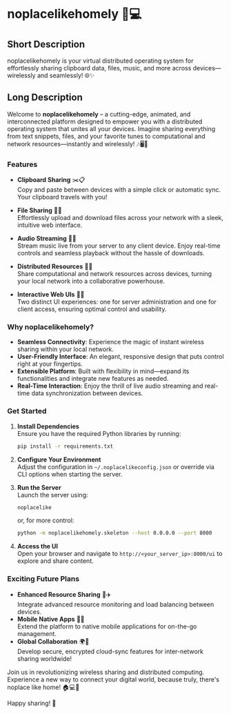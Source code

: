 # noplacelikehomely 🚀💻

## Short Description
noplacelikehomely is your virtual distributed operating system for effortlessly sharing clipboard data, files, music, and more across devices—wirelessly and seamlessly! 🌐✨

## Long Description
Welcome to **noplacelikehomely** – a cutting-edge, animated, and interconnected platform designed to empower you with a distributed operating system that unites all your devices. Imagine sharing everything from text snippets, files, and your favorite tunes to computational and network resources—instantly and wirelessly! 🎶🖥️📁

### Features
- **Clipboard Sharing** ✂️📋  
  Copy and paste between devices with a simple click or automatic sync. Your clipboard travels with you!

- **File Sharing** 📂🚀  
  Effortlessly upload and download files across your network with a sleek, intuitive web interface.

- **Audio Streaming** 🎵📡  
  Stream music live from your server to any client device. Enjoy real-time controls and seamless playback without the hassle of downloads.

- **Distributed Resources** 🤖🌐  
  Share computational and network resources across devices, turning your local network into a collaborative powerhouse.

- **Interactive Web UIs** 🌟💡  
  Two distinct UI experiences: one for server administration and one for client access, ensuring optimal control and usability.

### Why noplacelikehomely?
- **Seamless Connectivity**: Experience the magic of instant wireless sharing within your local network.  
- **User-Friendly Interface**: An elegant, responsive design that puts control right at your fingertips.  
- **Extensible Platform**: Built with flexibility in mind—expand its functionalities and integrate new features as needed.  
- **Real-Time Interaction**: Enjoy the thrill of live audio streaming and real-time data synchronization between devices.

### Get Started
1. **Install Dependencies**  
   Ensure you have the required Python libraries by running:
   ```bash
   pip install -r requirements.txt
   ```

2. **Configure Your Environment**  
   Adjust the configuration in `~/.noplacelikeconfig.json` or override via CLI options when starting the server.

3. **Run the Server**  
   Launch the server using:
   ```bash
   noplacelike
   ```
   or, for more control:
   ```bash
   python -m noplacelikehomely.skeleton --host 0.0.0.0 --port 8000
   ```

4. **Access the UI**  
   Open your browser and navigate to `http://<your_server_ip>:8000/ui` to explore and share content.

### Exciting Future Plans
- **Enhanced Resource Sharing** 🔧✈️  
  Integrate advanced resource monitoring and load balancing between devices.
- **Mobile Native Apps** 📱🌈  
  Extend the platform to native mobile applications for on-the-go management.
- **Global Collaboration** 🌍🤝  
  Develop secure, encrypted cloud-sync features for inter-network sharing worldwide!

Join us in revolutionizing wireless sharing and distributed computing. Experience a new way to connect your digital world, because truly, there's noplace like home! 🏠💻🎉

Happy sharing! 🚀
